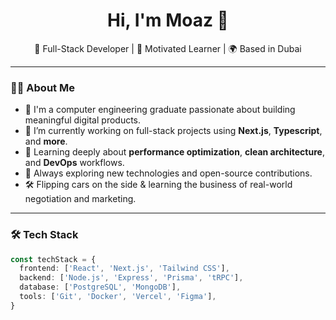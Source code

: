 <h1 align="center">Hi, I'm Moaz 👋</h1>

<p align="center">
  🚀 Full-Stack Developer | 🧠 Motivated Learner | 🌍 Based in Dubai
</p>

---

### 👨‍💻 About Me

- 🧩 I'm a computer engineering graduate passionate about building meaningful digital products.
- 🔭 I’m currently working on full-stack projects using **Next.js**, **Typescript**, and **more**.
- 🌱 Learning deeply about **performance optimization**, **clean architecture**, and **DevOps** workflows.
- 🧠 Always exploring new technologies and open-source contributions.
- 🛠️ Flipping cars on the side & learning the business of real-world negotiation and marketing.

---

### 🛠️ Tech Stack

```ts
const techStack = {
  frontend: ['React', 'Next.js', 'Tailwind CSS'],
  backend: ['Node.js', 'Express', 'Prisma', 'tRPC'],
  database: ['PostgreSQL', 'MongoDB'],
  tools: ['Git', 'Docker', 'Vercel', 'Figma'],
}
